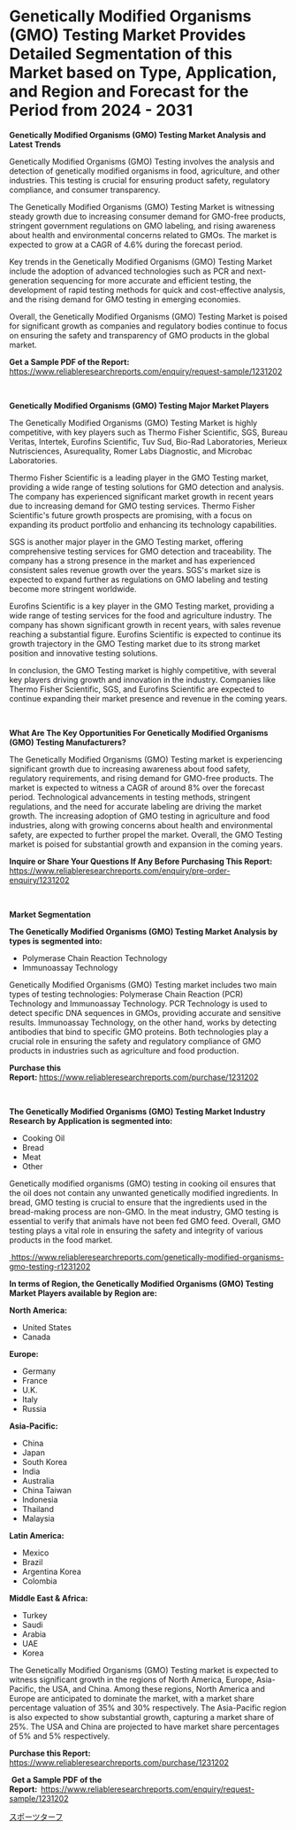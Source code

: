 <p><h1>Genetically Modified Organisms (GMO) Testing Market Provides Detailed Segmentation of this Market based on Type, Application, and Region and Forecast for the Period from 2024 - 2031</h1></p><p><strong>Genetically Modified Organisms (GMO) Testing Market Analysis and Latest Trends</strong></p>
<p><p>Genetically Modified Organisms (GMO) Testing involves the analysis and detection of genetically modified organisms in food, agriculture, and other industries. This testing is crucial for ensuring product safety, regulatory compliance, and consumer transparency.</p><p>The Genetically Modified Organisms (GMO) Testing Market is witnessing steady growth due to increasing consumer demand for GMO-free products, stringent government regulations on GMO labeling, and rising awareness about health and environmental concerns related to GMOs. The market is expected to grow at a CAGR of 4.6% during the forecast period.</p><p>Key trends in the Genetically Modified Organisms (GMO) Testing Market include the adoption of advanced technologies such as PCR and next-generation sequencing for more accurate and efficient testing, the development of rapid testing methods for quick and cost-effective analysis, and the rising demand for GMO testing in emerging economies.</p><p>Overall, the Genetically Modified Organisms (GMO) Testing Market is poised for significant growth as companies and regulatory bodies continue to focus on ensuring the safety and transparency of GMO products in the global market.</p></p>
<p><strong>Get a Sample PDF of the Report:&nbsp;</strong> <a href="https://www.reliableresearchreports.com/enquiry/request-sample/1231202">https://www.reliableresearchreports.com/enquiry/request-sample/1231202</a></p>
<p>&nbsp;</p>
<p><strong>Genetically Modified Organisms (GMO) Testing Major Market Players</strong></p>
<p><p>The Genetically Modified Organisms (GMO) Testing Market is highly competitive, with key players such as Thermo Fisher Scientific, SGS, Bureau Veritas, Intertek, Eurofins Scientific, Tuv Sud, Bio-Rad Laboratories, Merieux Nutrisciences, Asurequality, Romer Labs Diagnostic, and Microbac Laboratories.</p><p>Thermo Fisher Scientific is a leading player in the GMO Testing market, providing a wide range of testing solutions for GMO detection and analysis. The company has experienced significant market growth in recent years due to increasing demand for GMO testing services. Thermo Fisher Scientific's future growth prospects are promising, with a focus on expanding its product portfolio and enhancing its technology capabilities.</p><p>SGS is another major player in the GMO Testing market, offering comprehensive testing services for GMO detection and traceability. The company has a strong presence in the market and has experienced consistent sales revenue growth over the years. SGS's market size is expected to expand further as regulations on GMO labeling and testing become more stringent worldwide.</p><p>Eurofins Scientific is a key player in the GMO Testing market, providing a wide range of testing services for the food and agriculture industry. The company has shown significant growth in recent years, with sales revenue reaching a substantial figure. Eurofins Scientific is expected to continue its growth trajectory in the GMO Testing market due to its strong market position and innovative testing solutions.</p><p>In conclusion, the GMO Testing market is highly competitive, with several key players driving growth and innovation in the industry. Companies like Thermo Fisher Scientific, SGS, and Eurofins Scientific are expected to continue expanding their market presence and revenue in the coming years.</p></p>
<p>&nbsp;</p>
<p><strong>What Are The Key Opportunities For Genetically Modified Organisms (GMO) Testing Manufacturers?</strong></p>
<p><p>The Genetically Modified Organisms (GMO) Testing market is experiencing significant growth due to increasing awareness about food safety, regulatory requirements, and rising demand for GMO-free products. The market is expected to witness a CAGR of around 8% over the forecast period. Technological advancements in testing methods, stringent regulations, and the need for accurate labeling are driving the market growth. The increasing adoption of GMO testing in agriculture and food industries, along with growing concerns about health and environmental safety, are expected to further propel the market. Overall, the GMO Testing market is poised for substantial growth and expansion in the coming years.</p></p>
<p><strong>Inquire or Share Your Questions If Any Before Purchasing This Report:</strong> <a href="https://www.reliableresearchreports.com/enquiry/pre-order-enquiry/1231202">https://www.reliableresearchreports.com/enquiry/pre-order-enquiry/1231202</a></p>
<p>&nbsp;</p>
<p><strong>Market Segmentation</strong></p>
<p><strong>The Genetically Modified Organisms (GMO) Testing Market Analysis by types is segmented into:</strong></p>
<p><ul><li>Polymerase Chain Reaction Technology</li><li>Immunoassay Technology</li></ul></p>
<p><p>Genetically Modified Organisms (GMO) Testing market includes two main types of testing technologies: Polymerase Chain Reaction (PCR) Technology and Immunoassay Technology. PCR Technology is used to detect specific DNA sequences in GMOs, providing accurate and sensitive results. Immunoassay Technology, on the other hand, works by detecting antibodies that bind to specific GMO proteins. Both technologies play a crucial role in ensuring the safety and regulatory compliance of GMO products in industries such as agriculture and food production.</p></p>
<p><strong>Purchase this Report:&nbsp;</strong><a href="https://www.reliableresearchreports.com/purchase/1231202">https://www.reliableresearchreports.com/purchase/1231202</a></p>
<p>&nbsp;</p>
<p><strong>The Genetically Modified Organisms (GMO) Testing Market Industry Research by Application is segmented into:</strong></p>
<p><ul><li>Cooking Oil</li><li>Bread</li><li>Meat</li><li>Other</li></ul></p>
<p><p>Genetically modified organisms (GMO) testing in cooking oil ensures that the oil does not contain any unwanted genetically modified ingredients. In bread, GMO testing is crucial to ensure that the ingredients used in the bread-making process are non-GMO. In the meat industry, GMO testing is essential to verify that animals have not been fed GMO feed. Overall, GMO testing plays a vital role in ensuring the safety and integrity of various products in the food market.</p></p>
<p><a href="https://www.reliableresearchreports.com/genetically-modified-organisms-gmo-testing-r1231202">&nbsp;https://www.reliableresearchreports.com/genetically-modified-organisms-gmo-testing-r1231202</a></p>
<p><strong>In terms of Region, the Genetically Modified Organisms (GMO) Testing Market Players available by Region are:</strong></p>
<p>
    <p> <strong> North America: </strong>
        <ul>
            <li>United States</li>
            <li>Canada</li>
        </ul>
        </p> 
    <p> <strong> Europe: </strong>
        <ul>
            <li>Germany</li>
            <li>France</li>
            <li>U.K.</li>
            <li>Italy</li>
            <li>Russia</li>
        </ul>
        </p> 
    <p> <strong> Asia-Pacific: </strong>
        <ul>
            <li>China</li>
            <li>Japan</li>
            <li>South Korea</li>
            <li>India</li>
            <li>Australia</li>
            <li>China Taiwan</li>
            <li>Indonesia</li>
            <li>Thailand</li>
            <li>Malaysia</li>
        </ul>
        </p> 
    <p> <strong> Latin America: </strong>
        <ul>
            <li>Mexico</li>
            <li>Brazil</li>
            <li>Argentina Korea</li>
            <li>Colombia</li>
        </ul>
        </p> 
    <p> <strong> Middle East & Africa: </strong>
        <ul>
            <li>Turkey</li>
            <li>Saudi</li>
            <li>Arabia</li>
            <li>UAE</li>
            <li>Korea</li>
        </ul>
    </p>
    </p>
<p><p>The Genetically Modified Organisms (GMO) Testing market is expected to witness significant growth in the regions of North America, Europe, Asia-Pacific, the USA, and China. Among these regions, North America and Europe are anticipated to dominate the market, with a market share percentage valuation of 35% and 30% respectively. The Asia-Pacific region is also expected to show substantial growth, capturing a market share of 25%. The USA and China are projected to have market share percentages of 5% and 5% respectively.</p></p>
<p><strong>Purchase this Report: </strong><a href="https://www.reliableresearchreports.com/purchase/1231202">https://www.reliableresearchreports.com/purchase/1231202</a></p>
<p>&nbsp;<strong>Get a Sample PDF of the Report:&nbsp;&nbsp;</strong><a href="https://www.reliableresearchreports.com/enquiry/request-sample/1231202">https://www.reliableresearchreports.com/enquiry/request-sample/1231202</a></p>
<p><strong></strong></p>
<p><p><a href="https://github.com/Sophiaard2003/Market-Research-Report-List-1/blob/main/219429519621.md">スポーツターフ</a></p></p>